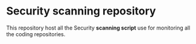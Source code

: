 # Security scanning repository

This repository host all the Security **scanning script** use for monitoring all the coding repositories.